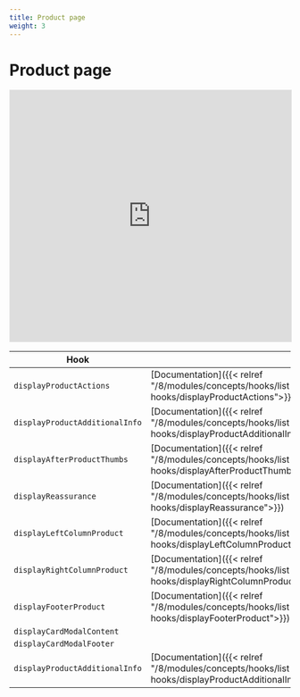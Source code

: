 ```yaml
---
title: Product page
weight: 3
---
```


# Product page

<iframe style="border: 1px solid rgba(0, 0, 0, 0.1);" width="100%" height="450" src="https://www.figma.com/embed?embed_host=share&url=https%3A%2F%2Fwww.figma.com%2Ffile%2FHKGzVBx5p2JaFrFocGe6p0%2FHook-Cartography%3Ftype%3Ddesign%26node-id%3D128%253A15447%26mode%3Ddev" allowfullscreen></iframe>

| Hook |  |
| --- | --- |
| `displayProductActions` | [Documentation]({{< relref "/8/modules/concepts/hooks/list-of-hooks/displayProductActions">}}) |
| `displayProductAdditionalInfo` | [Documentation]({{< relref "/8/modules/concepts/hooks/list-of-hooks/displayProductAdditionalInfo">}}) |
| `displayAfterProductThumbs` | [Documentation]({{< relref "/8/modules/concepts/hooks/list-of-hooks/displayAfterProductThumbs">}}) |
| `displayReassurance` | [Documentation]({{< relref "/8/modules/concepts/hooks/list-of-hooks/displayReassurance">}}) |
| `displayLeftColumnProduct` | [Documentation]({{< relref "/8/modules/concepts/hooks/list-of-hooks/displayLeftColumnProduct">}}) |
| `displayRightColumnProduct` | [Documentation]({{< relref "/8/modules/concepts/hooks/list-of-hooks/displayRightColumnProduct">}}) |
| `displayFooterProduct` | [Documentation]({{< relref "/8/modules/concepts/hooks/list-of-hooks/displayFooterProduct">}}) |
| `displayCardModalContent` |  |
| `displayCardModalFooter` |  |
| `displayProductAdditionalInfo` | [Documentation]({{< relref "/8/modules/concepts/hooks/list-of-hooks/displayProductAdditionalInfo">}}) |